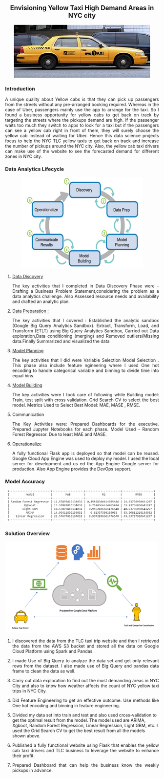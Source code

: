 <h2 align="center">Envisioning Yellow Taxi High Demand Areas in NYC city</h2>

<p align="center">
<img src="https://github.com/ssrbazpur/Envisioning-Yellow-Taxi-High-Demand-Areas-in-NYC-city/blob/master/Screenshots/nyc%20taxi.jpg?raw=true"/>
</p>

<h3> Introduction</h3>
<p align="justify">A unique quality about Yellow cabs is that they can pick up passengers from the streets without any pre-arranged booking required. Whereas in the case of Uber, passengers mainly use the app to arrange for the taxi. So I found a business opportunity for yellow cabs to get back on track by targeting the streets where the pickups demand are high. If the passenger waits too much they switch to apps to look for a taxi but if the passengers can see a yellow cab right in front of them, they will surely choose the yellow cab instead of waiting for Uber. Hence this data science projects focus to help the NYC TLC yellow taxis to get back on track and increase the number of pickups
around the NYC city. Also, the yellow cab taxi drivers can make use of the website to see the forecasted demand for different zones in NYC city.</p>


<h3> Data Analytics Lifecycle </h3>
<p align="center">
<img width=400 height=300 src="https://github.com/ssrbazpur/Envisioning-Yellow-Taxi-High-Demand-Areas-in-NYC-city/blob/master/Screenshots/Data%20lifecycle.PNG?raw=true"/ >
  </p>
  <p align="justify">
<ol> <li> <a href="">Data Discovery</a><p align="justify">  The key activities that I completed in Data Discovery Phase were - Drafting a Business Problem Statement,considering the problem as a data analytics challenge. Also Assessed resource needs and availability and drafted an analytic plan.</p>
 </li>
  
  <li><a href=""> Data Preparation : </a></li><p align="justify"> The key activities that I covered :
 Established the analytic sandbox (Google Big Query Analytics Sandbox).
 Extract, Transform, Load, and Transform (ETLT) using Big Query Analytics Sandbox,
 Carried out Data exploration,Data conditioning (merging) and Removed outliers/Missing data.Finally Summarized and visualized the data
</p>
  <li> <a href="">Model Planning </a></li> <p align="justify"> The key activities that I did were
Variable Selection
Model Selection . This phase also include feature ngineering where I used One hot encoding to handle categorical variable and binning to divide time into equal bins.   </p>

  <li><a href=""> Model Building </a></li><p align="justify">The key activities were
I took care of following while Building model:
Train, test spilt with cross validation.
Grid Search CV to select the best model.
Metrics Used to Select Best Model: MAE, MASE , RMSE.</p>
  <li> Communication </li><p align="justify">The Key Activities were:
Prepared Dashboards for the executive.
Prepared Jupyter Notebooks for each phase.
Model Used -  Random Forest Regressor.
Due to least MAE and MASE.</p>
<li> <a href="">Operationalize</a> </li><p align="justify">A fully functional Flask app is deployed so that model can be reused.
 Google Cloud App Engine was used to deploy my model. 
 I used the local server for development and us ed the App Engine Google server for production. Also App Engine provides the DevOps support.</p>
 

  </ol>
  </p>
  <h3> Model Accuracy </h3>
  <p align="center">
  <img  src="https://github.com/ssrbazpur/Envisioning-Yellow-Taxi-High-Demand-Areas-in-NYC-city/blob/master/Screenshots/Model%20Accuracy.png?raw=true"/>


</p>


<h3> Solution Overview </h3>
<p align="center">
<IMG height=300 width=500 SRC="https://github.com/ssrbazpur/Envisioning-Yellow-Taxi-High-Demand-Areas-in-NYC-city/raw/master/Screenshots/Communication.png?raw=true"/></p>
<ol>
  <li><p align="justify">
I discovered the data from the TLC taxi trip website and then I retrieved the data from the AWS S3 bucket and stored all the data on Google Cloud Platform using Spark and Pandas.</p></li>
  <li><p align="justify">
I made Use of Big Query to analyze the data set and get only relevant rows from the dataset. I also made use of Big Query and pandas data frame to clean the data as well.</p></li>
  <li><p align="justify">
Carry out data exploration to find out the most demanding areas in NYC City and also to know how weather affects the count of NYC yellow taxi trips in NYC City.</p></li>
  <li><p align="justify">
Did Feature Engineering to get an effective outcome. Use methods like One hot encoding and binning in feature engineering.</li>
</p>  <li><p align="justify">
    
 Divided my data set into train and test and also used cross-validation to get the optimal result from the model. The model used are ARIMA, Xgboot, Random Forest Regression, Linear Regression, Light GBM, etc. I used the Grid Search CV to get the best result from all the models shown above. </p></li>
<li><p align="justify">
Published a fully functional website using Flask that enables the yellow cab taxi drivers and TLC business to leverage the website to enhance their profit.</p></li>
<li><p align="justify">
  Prepared Dashboard that can help the business know the weekly pickups in advance.</p></li>
</ol>


